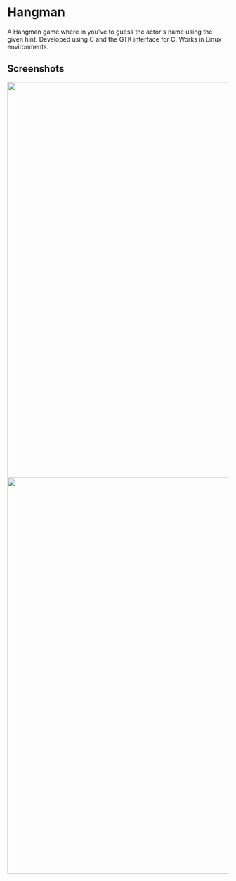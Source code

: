 # Hangman
A Hangman game where in you've to guess the actor's name using the given hint.
Developed using C and the GTK interface for C.
Works in Linux environments.

## Screenshots
<p align="center">
  <img src="Screenshots/Screenshot%20from%202019-09-26%2000-27-22.png" width=900 />
  <img src="Screenshots/Screenshot%20from%202019-09-26%2000-28-37.png" width=900 />
</p>
